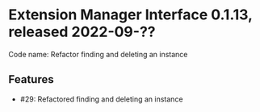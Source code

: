 # Extension Manager Interface 0.1.13, released 2022-09-??

Code name: Refactor finding and deleting an instance

## Features

* #29: Refactored finding and deleting an instance
